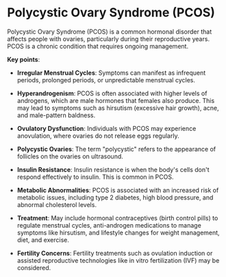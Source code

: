 <!--
source: gpt-3 + jph editing
abbr: PCOS
tags: diagnoses
-->

# Polycystic Ovary Syndrome (PCOS)

Polycystic Ovary Syndrome (PCOS) is a common hormonal disorder that affects people with ovaries, particularly during their reproductive years. PCOS is a chronic condition that requires ongoing management.

**Key points**:

* **Irregular Menstrual Cycles**: Symptoms can manifest as infrequent periods, prolonged periods, or unpredictable menstrual cycles.

* **Hyperandrogenism**: PCOS is often associated with higher levels of androgens, which are male hormones that females also produce. This may lead to symptoms such as hirsutism (excessive hair growth), acne, and male-pattern baldness.

* **Ovulatory Dysfunction**: Individuals with PCOS may experience anovulation, where ovaries do not release eggs regularly.

* **Polycystic Ovaries**: The term "polycystic" refers to the appearance of follicles on the ovaries on ultrasound.

* **Insulin Resistance**: Insulin resistance is when the body's cells don't respond effectively to insulin. This is common in PCOS.

* **Metabolic Abnormalities**: PCOS is associated with an increased risk of metabolic issues, including type 2 diabetes, high blood pressure, and abnormal cholesterol levels.

* **Treatment**: May include hormonal contraceptives (birth control pills) to regulate menstrual cycles, anti-androgen medications to manage symptoms like hirsutism, and lifestyle changes for weight management, diet, and exercise.

* **Fertility Concerns**: Fertility treatments such as ovulation induction or assisted reproductive technologies like in vitro fertilization (IVF) may be considered.
